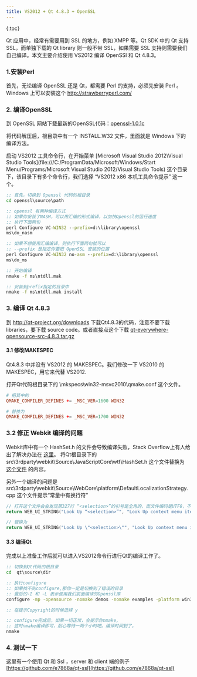```yaml
---
title: VS2012 + Qt 4.8.3 + OpenSSL
---
```

{:toc}

Qt 应用中，经常有需要用到 SSL 的地方，例如 XMPP 等。Qt SDK 中的 Qt 支持 SSL，而单独下载的 Qt library 则一般不带 SSL，如果需要 SSL 支持则需要我们自己编译。本文主要介绍使用 VS2012 编译 OpenSSl 和 Qt 4.8.3。

### 1.安装Perl

首先，无论编译 OpenSSL 还是 Qt，都需要 Perl 的支持，必须先安装 Perl 。Windows 上可以安装这个 http://strawberryperl.com/

### 2. 编译OpenSSL

到 OpenSSL 网站下载最新的OpenSSL代码：[openssl-1.0.1c](http://www.openssl.org/source/openssl-1.0.1c.tar.gz)

将代码解压后，根目录中有一个 INSTALL.W32 文件，里面就是 Windows 下的编译方法。

启动 VS2012 工具命令行，在开始菜单 [Microsoft Visual Studio 2012\Visual Studio Tools](file:///C:/ProgramData/Microsoft/Windows/Start Menu/Programs/Microsoft Visual Studio 2012/Visual Studio Tools) 这个目录下，该目录下有多个命令行，我们选择 “VS2012 x86 本机工具命令提示” 这一个。

```bat
:: 首先，切换到 Openssl 代码的根目录
cd openssl\source\path

:: openssl 有两种编译方式
:: 如果你安装了NASM，可以用汇编的形式编译，以加快Openssl的运行速度
:: 执行下面两句
perl Configure VC-WIN32 --prefix=d:\library\openssl
ms\do_nasm

:: 如果不想使用汇编编译，则执行下面两句就可以
:: --prefix 是指定你要把 OpenSSL 安装的位置
perl Configure VC-WIN32 no-asm --prefix=d:\library\openssl
ms\do_ms

:: 开始编译
nmake -f ms\ntdll.mak

:: 安装到prefix指定的目录中
nmake -f ms\ntdll.mak install
```

### 3. 编译 Qt 4.8.3

到 http://qt-project.org/downloads 下载Qt4.8.3的代码，注意不要下载 libraries，要下载 source code。或者直接点这个下载 [qt-everywhere-opensource-src-4.8.3.tar.gz](http://releases.qt-project.org/qt4/source/qt-everywhere-opensource-src-4.8.3.tar.gz)

#### 3.1 修改MAKESPEC

Qt4.8.3 中并没有 VS2012 的 MAKESPEC。我们修改一下 VS2010 的 MAKESPEC，用它来代替 VS2012.

打开Qt代码根目录下的 \mkspecs\win32-msvc2010\qmake.conf 这个文件。

```conf
# 把其中的
QMAKE_COMPILER_DEFINES += _MSC_VER=1600 WIN32

# 替换为
QMAKE_COMPILER_DEFINES += _MSC_VER=1700 WIN32
```

### 3.2 修正 Webkit 编译的问题

Webkit库中有一个 HashSet.h 的文件会导致编译失败，Stack Overflow上有人给出了解决办法在 [这里](http://stackoverflow.com/questions/12113400/compiling-qt-4-8-2-for-visual-studio-2012)。
将Qt根目录下的 src\3rdparty\webkit\Source\JavaScriptCore\wtf\HashSet.h 这个文件替换为 [这个文件](https://bitbucket.org/Vertexwahn/bluego/src/56dbe84212222ec6954d8d327a5e443106bcc447/deploy/BlueGo0.0.4/qt4.8.3vs2012patch/HashSet.h?at=default) 的内容。

另外一个编译的问题是 src\3rdparty\webkit\Source\WebCore\platform\DefaultLocalizationStrategy.cpp 这个文件提示“常量中有换行符”

```cpp
// 打开这个文件会会发现第327行 “<selection>”的引号是全角的，而文件编码是UTF8，不带bomb的
return WEB_UI_STRING("Look Up “<selection>”", "Look Up context menu item with selected word").replace("<selection>", truncatedStringForLookupMenuItem(selectedString));

// 替换为
return WEB_UI_STRING("Look Up \"<selection>\"", "Look Up context menu item with selected word").replace("<selection>", truncatedStringForLookupMenuItem(selectedString));
```

#### 3.3 编译Qt

完成以上准备工作后就可以进入VS2012命令行进行Qt的编译工作了。
```bat
:: 切换到Qt代码的根目录
cd  qt\source\dir

:: 执行configure
:: 如果找不到configure,那你一定是切换到了错误的目录
:: 最后的-I 和 -L 表示使用我们前面编译的Openssl库
configure -mp -opensource -nomake demos -nomake examples -platform win32-msvc2010 -openssl -I D:\library\openssl\include -L D:\library\openssl\lib

:: 在提示Copyright的时候选择 y

:: configure完成后，如果一切正常，会提示你nmake,
:: 这时nmake编译即可，耐心等待一两个小时吧。编译时间到了。
nmake
```

### 4. 测试一下

这里有一个使用 Qt 和 Ssl ，server 和 client 端的例子 [https://github.com/e7868a/qt-ssl](https://github.com/e7868a/qt-ssl)
